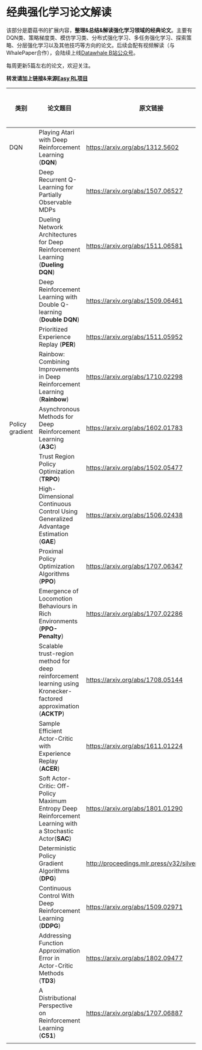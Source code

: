 # 经典强化学习论文解读

该部分是蘑菇书的扩展内容，**整理&总结&解读强化学习领域的经典论文**。主要有DQN类、策略梯度类、模仿学习类、分布式强化学习、多任务强化学习、探索策略、分层强化学习以及其他技巧等方向的论文。后续会配有视频解读（与WhalePaper合作），会陆续上线[Datawhale B站公众号](https://space.bilibili.com/431850986?spm_id_from=333.337.0.0)。

每周更新5篇左右的论文，欢迎关注。

**转发请加上链接&来源[Easy RL项目](https://github.com/datawhalechina/easy-rl)**

| 类别            | 论文题目                                                     | 原文链接                                      | 视频解读 |
| --------------- | ------------------------------------------------------------ | --------------------------------------------- | -------------------- |
| DQN             | Playing Atari with Deep Reinforcement Learning (**DQN**)               | https://arxiv.org/abs/1312.5602               |                      |
|                 | Deep Recurrent Q-Learning for Partially Observable MDPs      | https://arxiv.org/abs/1507.06527              |                      |
|                 | Dueling Network Architectures for Deep Reinforcement Learning (**Dueling DQN**) | https://arxiv.org/abs/1511.06581              |                      |
|                 | Deep Reinforcement Learning with Double Q-learning (**Double DQN**) | https://arxiv.org/abs/1509.06461              |                      |
|                 | Prioritized Experience Replay (**PER**)                      | https://arxiv.org/abs/1511.05952              |                      |
|                 | Rainbow: Combining Improvements in Deep Reinforcement Learning (**Rainbow**) | https://arxiv.org/abs/1710.02298              |                      |
| Policy gradient | Asynchronous Methods for Deep Reinforcement Learning (**A3C**) | https://arxiv.org/abs/1602.01783              |                      |
|                 | Trust Region Policy Optimization (**TRPO**)                  | https://arxiv.org/abs/1502.05477              |                      |
|                 | High-Dimensional Continuous Control Using Generalized Advantage Estimation (**GAE**) | https://arxiv.org/abs/1506.02438              |                      |
|                 | Proximal Policy Optimization Algorithms (**PPO**)            | https://arxiv.org/abs/1707.06347              |                      |
|                 | Emergence of Locomotion Behaviours in Rich Environments (**PPO-Penalty**) | https://arxiv.org/abs/1707.02286              |                      |
|                 | Scalable trust-region method for deep reinforcement learning using Kronecker-factored approximation (**ACKTP**) | https://arxiv.org/abs/1708.05144              |                      |
|                 | Sample Efficient Actor-Critic with Experience Replay (**ACER**) | https://arxiv.org/abs/1611.01224              |                      |
|                 | Soft Actor-Critic: Off-Policy Maximum Entropy Deep Reinforcement Learning with a Stochastic Actor(**SAC**) | https://arxiv.org/abs/1801.01290              |                      |
|                 | Deterministic Policy Gradient Algorithms (**DPG**)           | http://proceedings.mlr.press/v32/silver14.pdf |                      |
|                 | Continuous Control With Deep Reinforcement Learning (**DDPG**) | https://arxiv.org/abs/1509.02971              |                      |
|                 | Addressing Function Approximation Error in Actor-Critic Methods (**TD3**) | https://arxiv.org/abs/1802.09477              |                      |
|                 | A Distributional Perspective on Reinforcement Learning (**C51**) | https://arxiv.org/abs/1707.06887              |                      |
|                 |                                                              |                                               |                      |

